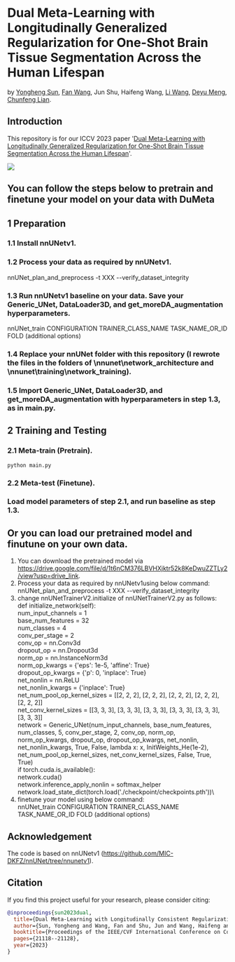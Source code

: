 # Dual Meta-Learning with Longitudinally Generalized Regularization for One-Shot Brain Tissue Segmentation Across the Human Lifespan
by [Yongheng Sun](https://yonghengsun1997.github.io/), [Fan Wang](https://gr.xjtu.edu.cn/en/web/fan.wang), Jun Shu, Haifeng Wang, [Li Wang](https://www.med.unc.edu/radiology/directory/li-wang/), [Deyu Meng](https://gr.xjtu.edu.cn/en/web/dymeng/1), [Chunfeng Lian](https://gr.xjtu.edu.cn/en/web/cflian). 

## Introduction

This repository is for our ICCV 2023 paper '[Dual Meta-Learning with Longitudinally Generalized Regularization for One-Shot Brain Tissue Segmentation Across the Human Lifespan](https://arxiv.org/abs/2308.06774)'. 


![](./picture/DuMeta.PNG)

## You can follow the steps below to pretrain and finetune your model on your data with DuMeta

## 1 Preparation

### 1.1 Install nnUNetv1.

### 1.2 Process your data as required by nnUNetv1.
nnUNet_plan_and_preprocess -t XXX --verify_dataset_integrity

### 1.3 Run nnUNetv1 baseline on your data. Save your Generic_UNet, DataLoader3D, and get_moreDA_augmentation hyperparameters.
nnUNet_train CONFIGURATION TRAINER_CLASS_NAME TASK_NAME_OR_ID FOLD (additional options)

### 1.4 Replace your nnUNet folder with this repository (I rewrote the files in the folders of \nnunet\network_architecture and \nnunet\training\network_training).

### 1.5 Import Generic_UNet, DataLoader3D, and get_moreDA_augmentation with hyperparameters in step 1.3, as in main.py.

## 2 Training and Testing

### 2.1 Meta-train (Pretrain).
```
python main.py
```

### 2.2 Meta-test (Finetune).

### Load model parameters of step 2.1, and run baseline as step 1.3.

## Or you can load our pretrained model and finutune on your own data.
1. You can download the pretrained model via https://drive.google.com/file/d/1t6nCM376LBVHXjktr52k8KeDwuZZTLy2/view?usp=drive_link.
2. Process your data as required by nnUNetv1using below command:\
   nnUNet_plan_and_preprocess -t XXX --verify_dataset_integrity
4. change nnUNetTrainerV2.initialize of nnUNetTrainerV2.py as follows:\
def initialize_network(self):\
       num_input_channels = 1\
    base_num_features = 32\
    num_classes = 4\
    conv_per_stage = 2\
    conv_op = nn.Conv3d\
    dropout_op = nn.Dropout3d\
    norm_op = nn.InstanceNorm3d\
    norm_op_kwargs = {'eps': 1e-5, 'affine': True}\
    dropout_op_kwargs = {'p': 0, 'inplace': True}\
    net_nonlin = nn.ReLU\
    net_nonlin_kwargs = {'inplace': True}\
    net_num_pool_op_kernel_sizes = [[2, 2, 2], [2, 2, 2], [2, 2, 2], [2, 2, 2], [2, 2, 2]]\
    net_conv_kernel_sizes = [[3, 3, 3], [3, 3, 3], [3, 3, 3], [3, 3, 3], [3, 3, 3], [3, 3, 3]]\
    network = Generic_UNet(num_input_channels, base_num_features, num_classes,
                           5,
                           conv_per_stage, 2, conv_op, norm_op, norm_op_kwargs, dropout_op,
                           dropout_op_kwargs,
                           net_nonlin, net_nonlin_kwargs, True, False, lambda x: x, InitWeights_He(1e-2),
                           net_num_pool_op_kernel_sizes, net_conv_kernel_sizes, False, True, True)\
    if torch.cuda.is_available():\
        network.cuda()\
    network.inference_apply_nonlin = softmax_helper\
    network.load_state_dict(torch.load('./checkpoint/checkpoints.pth'))\
6. finetune your model using below command:\
   nnUNet_train CONFIGURATION TRAINER_CLASS_NAME TASK_NAME_OR_ID FOLD (additional options)


## Acknowledgement
The code is based on nnUNetv1 (https://github.com/MIC-DKFZ/nnUNet/tree/nnunetv1).

## Citation

If you find this project useful for your research, please consider citing:

```bibtex
@inproceedings{sun2023dual,
  title={Dual Meta-Learning with Longitudinally Consistent Regularization for One-Shot Brain Tissue Segmentation Across the Human Lifespan},
  author={Sun, Yongheng and Wang, Fan and Shu, Jun and Wang, Haifeng and Wang, Li and Meng, Deyu and Lian, Chunfeng},
  booktitle={Proceedings of the IEEE/CVF International Conference on Computer Vision},
  pages={21118--21128},
  year={2023}
}
```

